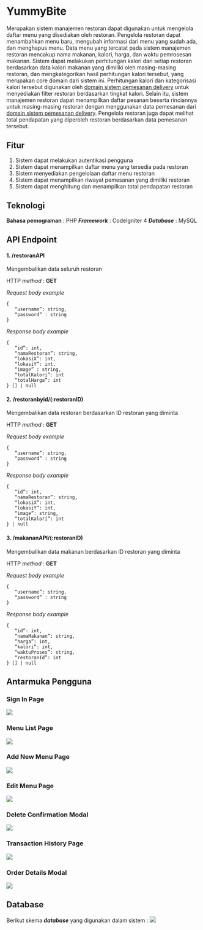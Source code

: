 # YummyBite
Merupakan sistem manajemen restoran dapat digunakan untuk mengelola daftar menu yang disediakan oleh restoran. Pengelola restoran dapat menambahkan menu baru, mengubah informasi dari menu yang sudah ada, dan menghapus menu. Data menu yang tercatat pada sistem manajemen restoran mencakup nama makanan, kalori, harga, dan waktu pemrosesan makanan. Sistem dapat melakukan perhitungan kalori dari setiap restoran berdasarkan data kalori makanan yang dimiliki oleh masing-masing restoran, dan mengkategorikan hasil perhitungan kalori tersebut, yang merupakan core domain dari sistem ini. Perhitungan kalori dan kategorisasi kalori tersebut digunakan oleh [domain sistem pemesanan delivery](https://github.com/filbertfelim/TST-CodeIgniter) untuk menyediakan filter restoran berdasarkan tingkat kalori. Selain itu, sistem manajemen restoran dapat menampilkan daftar pesanan beserta rinciannya untuk masing-masing restoran dengan menggunakan data pemesanan dari [domain sistem pemesanan delivery](https://github.com/filbertfelim/TST-CodeIgniter). Pengelola restoran juga dapat melihat total pendapatan yang diperoleh restoran berdasarkan data pemesanan tersebut.

## Fitur
1. Sistem dapat melakukan autentikasi pengguna  
2. Sistem dapat menampilkan daftar menu yang tersedia pada restoran
3. Sistem menyediakan pengelolaan daftar menu restoran
4. Sistem dapat menampilkan riwayat pemesanan yang dimiliki restoran
5. Sistem dapat menghitung dan menampilkan total pendapatan restoran

## Teknologi
**Bahasa pemograman** : PHP
***Framework*** : CodeIgniter 4 
***Database*** : MySQL

## API Endpoint
#### 1. /restoranAPI
Mengembalikan data seluruh restoran

HTTP *method* : **GET**

*Request body example*
```jsonc
{
   “username”: string, 
   “password” : string
}
```
*Response body example*
```jsonc
{
   “id”: int,
   “namaRestoran”: string, 
   “lokasiX”: int,
   “lokasiY”: int,
   “image” : string,
   “totalKalori”: int
   “totalHarga”: int
} [] | null
```

#### 2. /restoranbyid/(:restoranID)
Mengembalikan data restoran berdasarkan ID restoran yang diminta

HTTP *method* : **GET**

*Request body example*
```jsonc
{
   “username”: string, 
   “password” : string
}
```
*Response body example*
```jsonc
{
   “id”: int,
   “namaRestoran”: string, 
   “lokasiX”: int,
   “lokasiY”: int,
   “image”: string,
   “totalKalori”: int
} | null
```
#### 3. /makananAPI/(:restoranID)
Mengembalikan data makanan berdasarkan ID restoran yang diminta

HTTP *method* : **GET**

*Request body example*
```jsonc
{
   “username”: string, 
   “password” : string
}
```
*Response body example*
```jsonc
{
   “id”: int,
   “namaMakanan”: string, 
   “harga”: int,
   “kalori”: int,
   “waktuProses”: string,
   “restoranId”: int
} [] | null
```

## Antarmuka Pengguna
### Sign In Page
![](https://lh7-us.googleusercontent.com/T0DwPSV2K2gsQUGAW8IZVz47mOt_mSn2zszE-FoJujIGCEiULEmYKZ_IMF-diOOhNuY_vAS09DhJSggsX17XwyNPTHKkm8qCaZz4k82ndMJCZCNLhFd7Zdn9OJV3TsRkUg1nOC9eQ2iKRt2nHbUTAIo)
### Menu List Page
![](https://lh7-us.googleusercontent.com/vxSkk1kiB5Auz5lOe7_jUNcis1R_PGqwIvraEzqcACXmNlAA1IeMosCwa0nOqGBHITDuSBNXA7XhQeINujqlf6Sg5I8nKxpZEbadTZd5x83T2uDmrw-g4FARVzVa3UGM_tEcW6SYMdJS4-fgXT6s-Oo)
### Add New Menu Page
![](https://lh7-us.googleusercontent.com/k5ZHzCUR558ZBN1u6GyWyAepRz7Ofkic36VOBh4lUPb5qeteIkM5YGeScy1d72t5Kba9iPz5C0RKnOCmeFCEr4Tk6u5q5B1C6WC-FFBeJz9zg-0OtToAYetwhAaZknuI3MkqtAdp4PukkyWkgLoaKCU)
### Edit Menu Page
![](https://lh7-us.googleusercontent.com/dA0bDC90BetJPa6gjXsdc-HGqRIVJQzIK7OD7JO5cxeEqJdZiQLNlQ-RNXODQV16YH-4BtXwzmDJfXQc1Pj2J4iKebFwysTSCcrZy3GfeRgmReC4psNJLsgSmnmW1FJrIdYHeIFxEKkQxhcI6MOU1go)
### Delete Confirmation Modal
![](https://lh7-us.googleusercontent.com/Kix_6YFVdU7WyJOhtdomukBF5pOgMjoHQmj1YCeafaBShtIkDSMeb9gWLIEomWjTQuSBGslKgJ5Q7HpwEXywbQJm_D1Bg34nRydO4C9Z8-boXkLKCQmDJq0zX7iVkCcNHCG85lyBoUmAT6Opq1mX2do)
### Transaction History Page
![](https://lh7-us.googleusercontent.com/jz_-QQ4Hb_v_yWDrzJe7udw1O1r9PNQJsK_SDYO_sl-j693jMMA2ks1Qw0ZszCwuxezzLFIgxqJNIRl0qXHQ8xyiJd3XPu2QoAGsK3UvQTbm0Zao5pGPAD5mOrOQYp7vJiWQxJoXL3LR-cPsEFUEtvM)
### Order Details Modal
![](https://lh7-us.googleusercontent.com/HH8J6JelP9d-t0b7BMO8nJMUg0UQC2S_dvx0wlpy49MExErGcXuKGTJgRVNZiL98tAxTTfKuGTPs-xTJpZcwgV_NM1VoKIReVUkfUU3YgRQSs9DeR5yMtHenw0rsVRvRLPizvfc6Ns8aYCum6P2c8NY)	

## Database
Berikut skema ***database*** yang digunakan dalam sistem :
![](https://lh7-us.googleusercontent.com/yGh1RNBNi3U0Od1svToF2ylEx3QpTaXnijCIw5tfBhpokgZRsg6ga1TgzqwEdavzfqJlWbUPaKnm5wqHL9pyN4s4KFMaL5gKWqmqu702uUL8OPVwWqmQzDB7ZFyrH_PWU14AHpThLHLk5m0Q3Epp4EE)
